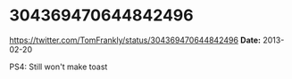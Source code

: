 # 304369470644842496
https://twitter.com/TomFrankly/status/304369470644842496
**Date:** 2013-02-20

PS4: Still won't make toast
